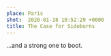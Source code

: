 ```yaml
---
place: Paris
shot:  2020-01-18 10:52:29 +0000
title: The Case for Sideburns
---
```


…and a strong one to boot.
